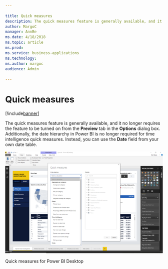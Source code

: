```yaml
---

title: Quick measures
description: The quick measures feature is generally available, and it no longer requires the feature to be turned on from the **Preview** tab in the **Options** dialog box.
author: MargoC
manager: AnnBe
ms.date: 4/18/2018
ms.topic: article
ms.prod: 
ms.service: business-applications
ms.technology: 
ms.author: margoc
audience: Admin

---
```

#  Quick measures




[!include[banner](../../includes/banner.md)]

The quick measures feature is generally available, and it no longer requires the
feature to be turned on from the **Preview** tab in the **Options** dialog box.
Additionally, the date hierarchy in Power BI is no longer required for time
intelligence quick measures. Instead, you can use the **Date** field from your
own date table.

![ A screenshot of quick measures for Power BI Desktop](media/quick-measures-1.png " A screenshot of quick measures for Power BI Desktop")

Quick measures for Power BI Desktop

